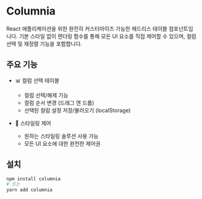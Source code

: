 # Columnia

React 애플리케이션을 위한 완전히 커스터마이즈 가능한 헤드리스 테이블 컴포넌트입니다.
기본 스타일 없이 렌더링 함수를 통해 모든 UI 요소를 직접 제어할 수 있으며, 컬럼 선택 및 재정렬 기능을 포함합니다.

## 주요 기능

- 📊 컬럼 선택 테이블

  - 컬럼 선택/해제 기능
  - 컬럼 순서 변경 (드래그 앤 드롭)
  - 선택된 컬럼 설정 저장/불러오기 (localStorage)

- 🎨 스타일링 제어

  - 원하는 스타일링 솔루션 사용 가능
  - 모든 UI 요소에 대한 완전한 제어권

## 설치

```bash
npm install columnia
# 또는
yarn add columnia
```
